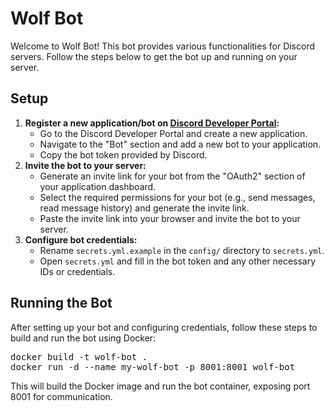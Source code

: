<!DOCTYPE html>
<html lang="en">
<head>
    <meta charset="UTF-8">
    <meta name="viewport" content="width=device-width, initial-scale=1.0">
    <title>Wolf Bot</title>
</head>
<body>

<h1>Wolf Bot</h1>

<p>Welcome to Wolf Bot! This bot provides various functionalities for Discord servers. Follow the steps below to get the bot up and running on your server.</p>

<h2>Setup</h2>

<ol>
    <li><strong>Register a new application/bot on <a href="https://discord.com/developers/applications">Discord Developer Portal</a>:</strong>
        <ul>
            <li>Go to the Discord Developer Portal and create a new application.</li>
            <li>Navigate to the "Bot" section and add a new bot to your application.</li>
            <li>Copy the bot token provided by Discord.</li>
        </ul>
    </li>
    <li><strong>Invite the bot to your server:</strong>
        <ul>
            <li>Generate an invite link for your bot from the "OAuth2" section of your application dashboard.</li>
            <li>Select the required permissions for your bot (e.g., send messages, read message history) and generate the invite link.</li>
            <li>Paste the invite link into your browser and invite the bot to your server.</li>
        </ul>
    </li>
    <li><strong>Configure bot credentials:</strong>
        <ul>
            <li>Rename <code>secrets.yml.example</code> in the <code>config/</code> directory to <code>secrets.yml</code>.</li>
            <li>Open <code>secrets.yml</code> and fill in the bot token and any other necessary IDs or credentials.</li>
        </ul>
    </li>
</ol>

<h2>Running the Bot</h2>

<p>After setting up your bot and configuring credentials, follow these steps to build and run the bot using Docker:</p>

<pre>
docker build -t wolf-bot .
docker run -d --name my-wolf-bot -p 8001:8001 wolf-bot
</pre>

<p>This will build the Docker image and run the bot container, exposing port 8001 for communication.</p>

</body>
</html>
